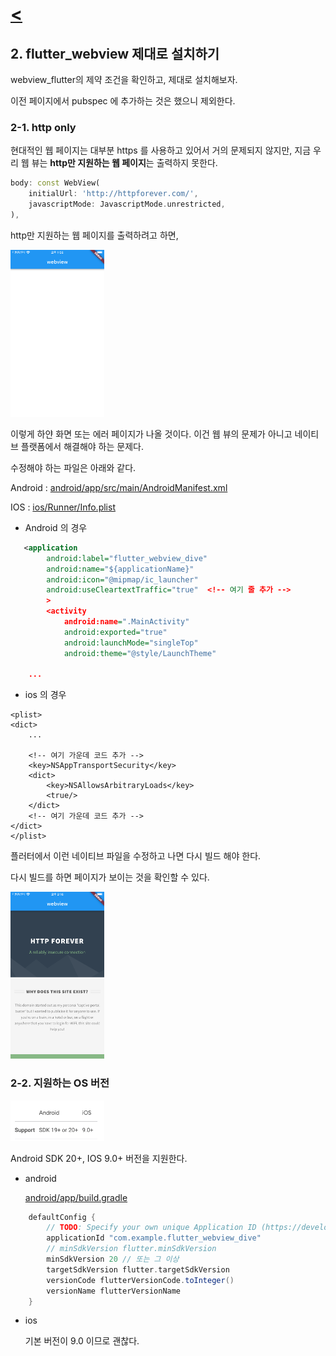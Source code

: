 # [**<**](../README.md)

## 2. flutter_webview 제대로 설치하기

webview_flutter의 제약 조건을 확인하고, 제대로 설치해보자.

이전 페이지에서 pubspec 에 추가하는 것은 했으니 제외한다.

### 2-1. http only

현대적인 웹 페이지는 대부분 https 를 사용하고 있어서 거의 문제되지 않지만, 지금 우리 웹 뷰는 **http만 지원하는 웹 페이지**는
출력하지 못한다.

```dart
body: const WebView(
    initialUrl: 'http://httpforever.com/',
    javascriptMode: JavascriptMode.unrestricted,
),
```

http만 지원하는 웹 페이지를 출력하려고 하면,

[<img src='../screenshots/2-1.png' width=150>]()

이렇게 하얀 화면 또는 에러 페이지가 나올 것이다.
이건 웹 뷰의 문제가 아니고 네이티브 플랫폼에서 해결해야 하는 문제다.

수정해야 하는 파일은 아래와 같다.

Android : 
[android/app/src/main/AndroidManifest.xml](android/app/src/main/AndroidManifest.xml)

IOS :
[ios/Runner/Info.plist](ios/Runner/Info.plist)

- Android 의 경우

```xml
   <application
        android:label="flutter_webview_dive"
        android:name="${applicationName}"
        android:icon="@mipmap/ic_launcher"
        android:useCleartextTraffic="true"  <!-- 여기 줄 추가 -->
        >
        <activity
            android:name=".MainActivity"
            android:exported="true"
            android:launchMode="singleTop"
            android:theme="@style/LaunchTheme"

    ...
```

- ios 의 경우

```plist 
<plist>
<dict>
    ...

    <!-- 여기 가운데 코드 추가 -->
    <key>NSAppTransportSecurity</key>
    <dict>
        <key>NSAllowsArbitraryLoads</key> 
        <true/>
    </dict>
    <!-- 여기 가운데 코드 추가 -->
</dict>
</plist>

```

플러터에서 이런 네이티브 파일을 수정하고 나면 다시 빌드 해야 한다.

다시 빌드를 하면 페이지가 보이는 것을 확인할 수 있다.

[<img src='../screenshots/2-1(2).png' width=150>]()

### 2-2. 지원하는 OS 버전

[<img src='../screenshots/2-2.png' width=150>]()

Android SDK 20+, IOS 9.0+ 버전을 지원한다.

- android

    [android/app/build.gradle](../android/app/build.gradle)

```gradle
    defaultConfig {
        // TODO: Specify your own unique Application ID (https://developer.android.com/studio/build/application-id.html).
        applicationId "com.example.flutter_webview_dive"
        // minSdkVersion flutter.minSdkVersion
        minSdkVersion 20 // 또는 그 이상
        targetSdkVersion flutter.targetSdkVersion
        versionCode flutterVersionCode.toInteger()
        versionName flutterVersionName
    }
```

- ios

    기본 버전이 9.0 이므로 괜찮다.

